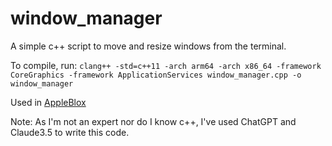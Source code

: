 # window_manager
A simple c++ script to move and resize windows from the terminal.

To compile, run: `clang++ -std=c++11 -arch arm64 -arch x86_64 -framework CoreGraphics -framework ApplicationServices window_manager.cpp -o window_manager`

Used in [AppleBlox](https://github.com/OrigamingWasTaken/appleblox)

Note: As I'm not an expert nor do I know c++, I've used ChatGPT and Claude3.5 to write this code.
